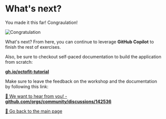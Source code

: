 # What's next?

You made it this far! Congraulation!

![Congratulation](https://octodex.github.com/images/hula_loop_octodex03.gif)

What's next? From here, you can continue to leverage **GitHub Copilot** to finish the rest of exercises.

Also, be sure to checkout self-paced documentation to build the application from scratch:

[**gh.io/octofit-tutorial**](https://gh.io/octofit-tutorial)

Make sure to leave the feedback on the workshop and the documentation by following this link:

[:speech_balloon: We want to hear from you! - **github.com/orgs/community/discussions/142536**](https://github.com/orgs/community/discussions/142536)

[:house_with_garden: Go back to the main page](../../README.md)
